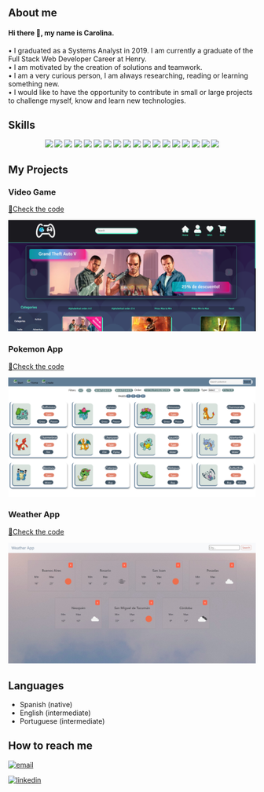 ## About me

#### Hi there 👋, my name is Carolina.
• I graduated as a Systems Analyst in 2019. I am currently a graduate of the Full Stack Web Developer Career at Henry.
<br>
• I am motivated by the creation of solutions and teamwork.
<br>
• I am a very curious person, I am always researching, reading or learning something new.
<br>
• I would like to have the opportunity to contribute in small or large projects to challenge myself, know and learn new technologies.


## Skills
<p align="center">
<img src ="https://img.shields.io/badge/-HTML5-E34F26?style=flat&logo=html5&logoColor=white"> 
<img src = "https://img.shields.io/badge/-CSS3-1572B6?style=flat&logo=css3&logoColor=white">
<img src="https://img.shields.io/badge/-Scss-CC6699?style=flat&logo=sass&logoColor=white">
<img src="https://img.shields.io/badge/-Bootstrap-563D7C?style=flat&logo=bootstrap&logoColor=white">
  <img src="https://img.shields.io/badge/-jQuery-FFFFFF?style=flat&logo=jquery&logoColor=086FB7">
<img src="https://img.shields.io/badge/-JavaScript-eed718?style=flat&logo=javascript&logoColor=ffffff">
<img src="https://img.shields.io/badge/-React.js-000000?style=flat&logo=react&logoColor=00c8ff">
<img src="https://img.shields.io/badge/-Redux-5E4194?style=flat&logo=redux&logoColor=FFFFFF">
<img src="https://img.shields.io/badge/-Node.js-3C873A?style=flat&logo=Node.js&logoColor=white">
<img src="https://img.shields.io/badge/-Express-787878?style=flat&logo=express">
<img src="https://img.shields.io/badge/-Sequelize-1572B6?style=flat&logo=sequelize&logoColor=FFFFFF">
<img src="https://img.shields.io/badge/-PostgreSQL-326590?style=flat&logo=postgresql&logoColor=FFFFFF">
<img src="https://img.shields.io/badge/-Mongoose-880000?style=flat">
<img src="https://img.shields.io/badge/MongoDB-C9DDCA?style=flat&logo=mongodb">
<img src="https://img.shields.io/badge/-SQL Server-1E71B5?style=flat&logo=microsoftsqlserver&logoColor=FFFFFF">
  <img src="http://img.shields.io/badge/-Mocha-896241?style=flat&logo=mocha&logoColor=FFFFFF">
<img src="http://img.shields.io/badge/-Git-F1502F?style=flat&logo=git&logoColor=FFFFFF">
<img src="http://img.shields.io/badge/-Github-000000?style=flat&logo=github&logoColor=FFFFFF">
</p>

## My Projects

<h3>Video Game</h3> <a href="https://github.com/pfEcommerce" target="_blank">🔎Check the code</a>

[![Video Game](https://github.com/cna-cmd/cna-cmd/blob/main/screenshotVideoGame.png)](https://drive.google.com/file/d/1t6cn0BQ98HPq9QftpDgqPYAOc9mVTokL/view?usp=sharing "Video Game")

<h3>Pokemon App</h3> <a href="https://github.com/cna-cmd/PI-Pokemon" target="_blank">🔎Check the code</a>

<p>
   <img src="https://github.com/cna-cmd/cna-cmd/blob/main/screenshotHomeApi.png" >
</p>


<h3>Weather App</h3> <a href="https://github.com/cna-cmd/Weather-App" target="_blank">🔎Check the code</a>

<p>
   <img src="https://github.com/cna-cmd/cna-cmd/blob/main/screenshotWeather.jpg" >
</p>


## Languages

- Spanish (native)
- English (intermediate)
- Portuguese (intermediate)


## How to reach me

[<img src='https://img.shields.io/badge/Email-Carolina%20Arce-blue' alt='email'>](mailto:caro.n.arce@gmail.com) 

[<img src='https://img.shields.io/badge/--linkedin?label=LinkedIn&logo=LinkedIn&style=social' alt='linkedin'>](https://www.linkedin.com/in/carolinanarce/)  

